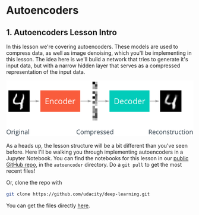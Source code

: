 # Autoencoders

## 1. Autoencoders Lesson Intro

In this lesson we're covering autoencoders. These models are used to compress data, as well as image denoising, which you'll be implementing in this lesson. The idea here is we'll build a network that tries to generate it's input data, but with a narrow hidden layer that serves as a compressed representation of the input data.

![AutoEncoders](readme/part1-autoencoders.png)

As a heads up, the lesson structure will be a bit different than you've seen before. Here I'll be walking you through implementing autoencoders in a Jupyter Notebook. You can find the notebooks for this lesson in our [public GitHub repo](https://github.com/udacity/deep-learning), in the `autoencoder` directory. Do a `git pull` to get the most recent files!

Or, clone the repo with

```bash
git clone https://github.com/udacity/deep-learning.git
```

You can get the files directly [here](https://github.com/udacity/deep-learning/tree/master/autoencoder).
